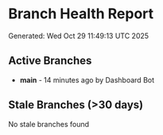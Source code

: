 # Branch Health Report
Generated: Wed Oct 29 11:49:13 UTC 2025

## Active Branches
- **main** - 14 minutes ago by Dashboard Bot

## Stale Branches (>30 days)
No stale branches found
